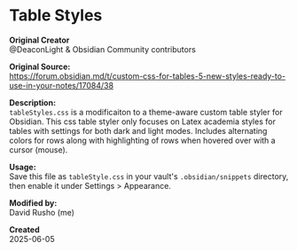 # Table Styles

**Original Creator**</br>
@DeaconLight & Obsidian Community contributors

**Original Source:**</br>
https://forum.obsidian.md/t/custom-css-for-tables-5-new-styles-ready-to-use-in-your-notes/17084/38

**Description:**</br>
`tableStyles.css` is a modificaiton to a theme-aware custom table styler for Obsidian.  This css table styler only focuses on Latex academia styles for tables with settings for both dark and light modes.  Includes alternating colors for rows along with highlighting of rows when hovered over with a cursor (mouse).



**Usage:**</br>
Save this file as `tableStyle.css` in your vault's `.obsidian/snippets` directory, then enable it under Settings > Appearance.

**Modified by:**</br>
David Rusho (me)

**Created**</br>
2025-06-05